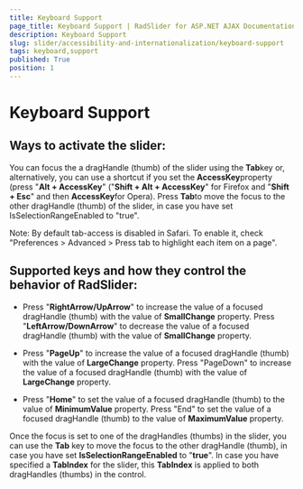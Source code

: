 ```yaml
---
title: Keyboard Support
page_title: Keyboard Support | RadSlider for ASP.NET AJAX Documentation
description: Keyboard Support
slug: slider/accessibility-and-internationalization/keyboard-support
tags: keyboard,support
published: True
position: 1
---
```


# Keyboard Support



## Ways to activate the slider:

You can focus the a dragHandle (thumb) of the slider using the **Tab**key or, alternatively, you can use a shortcut if you set the **AccessKey**property (press "**Alt + AccessKey**" ("**Shift + Alt + AccessKey**" for Firefox and "**Shift + Esc**" and then **AccessKey**for Opera). Press **Tab**to move the focus to the other dragHandle (thumb) of the slider, in case you have set IsSelectionRangeEnabled to "true".

Note: By default tab-access is disabled in Safari. To enable it, check "Preferences > Advanced > Press tab to highlight each item on a page".

## Supported keys and how they control the behavior of RadSlider:

* Press "**RightArrow/UpArrow**" to increase the value of a focused dragHandle (thumb) with the value of **SmallChange** property. Press "**LeftArrow/DownArrow**" to decrease the value of a focused dragHandle (thumb) with the value of **SmallChange** property.

* Press "**PageUp**" to increase the value of a focused dragHandle (thumb) with the value of **LargeChange** property. Press "PageDown" to increase the value of a focused dragHandle (thumb) with the value of **LargeChange** property.

* Press "**Home**" to set the value of a focused dragHandle (thumb) to the value of **MinimumValue** property. Press "End" to set the value of a focused dragHandle (thumb) to the value of **MaximumValue** property.

Once the focus is set to one of the dragHandles (thumbs) in the slider, you can use the **Tab** key to move the focus to the other dragHandle (thumb), in case you have set **IsSelectionRangeEnabled** to "**true**". In case you have specified a **TabIndex** for the slider, this **TabIndex** is applied to both dragHandles (thumbs) in the control.
